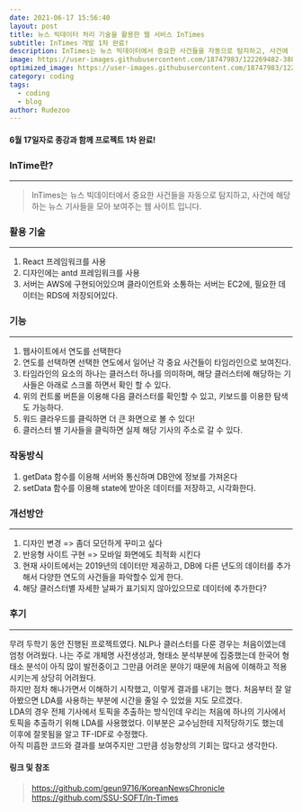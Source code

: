 ```yaml
---
date: 2021-06-17 15:56:40
layout: post
title: 뉴스 빅데이터 처리 기술을 활용한 웹 서비스 InTimes
subtitle: InTimes 개발 1차 완료!
description: InTimes는 뉴스 빅데이터에서 중요한 사건들을 자동으로 탐지하고, 사건에 해당하는 뉴스 기사들을 모아 보여주는 웹 사이트 입니다.
image: https://user-images.githubusercontent.com/18747983/122269482-388f1d00-cf18-11eb-8e97-e8e63464a1ec.png
optimized_image: https://user-images.githubusercontent.com/18747983/122269482-388f1d00-cf18-11eb-8e97-e8e63464a1ec.png
category: coding
tags:
  - coding
  - blog
author: Rudezoo
---
```


#### 6월 17일자로 종강과 함께 프로젝트 1차 완료!



### InTime란?
***
>InTimes는 뉴스 빅데이터에서 중요한 사건들을 자동으로 탐지하고, 사건에 해당하는 뉴스 기사들을 모아 보여주는 웹 사이트 입니다.



### 활용 기술
***
1.  React 프레임워크를 사용
2. 디자인에는 antd 프레임워크를 사용
3. 서버는 AWS에 구현되어있으며 클라이언트와 소통하는 서버는 EC2에, 필요한 데이터는 RDS에 저장되어있다.



### 기능
***
1. 웹사이트에서 연도를 선택한다
2. 연도를 선택하면 선택한 연도에서 일어난 각 중요 사건들이 타임라인으로 보여진다.
3. 타임라인의 요소의 하나는 클러스터 하나를 의미하며, 해당 클러스터에 해당하는 기사들은 아래로 스크롤 하면서 확인 할 수 있다.
4. 위의 컨트롤 버튼을 이용해 다음 클러스터를 확인할 수 있고, 키보드를 이용한 탐색도 가능하다.
5. 워드 클라우드를 클릭하면 더 큰 화면으로 볼 수 있다!
6. 클러스터 별 기사들을 클릭하면 실제 해당 기사의 주소로 갈 수 있다.



### 작동방식

1. getData 함수를 이용해 서버와 통신하며 DB안에 정보를 가져온다
2. setData 함수를 이용해 state에 받아온 데이터를 저장하고, 시각화한다.



### 개선방안
***
1. 디자인 변경 => 좀더 모던하게 꾸미고 싶다
2. 반응형 사이트 구현 => 모바일 화면에도 최적화 시킨다
3. 현재 사이트에서는 2019년의 데이터만 제공하고, DB에 다른 년도의 데이터를 추가해서 다양한 연도의 사건들을 파악할수 있게 한다.
4. 해당 클러스터별 자세한 날짜가 표기되지 않아있으므로 데이터에 추가한다?



### 후기
***
무려 두학기 동안 진행된 프로젝트였다. NLP나 클러스터를 다룬 경우는 처음이였는데 엄청 어려웠다. 나는 주로 개체명 사전생성과, 형태소 분석부분에 집중했는데 한국어 형태소 분석이 아직 많이 발전중이고 그만큼 어려운 분야기 때문에 처음에 이해하고 적용시키는게 상당히 어려웠다.  
하지만 점차 해나가면서 이해하기 시작했고, 이렇게 결과를 내기는 했다. 처음부터 잘 알아봤으면 LDA를 사용하는 부분에 시간을 줄일 수 있었을 지도 모르겠다.  
LDA의 경우 전체 기사에서 토픽을 추출하는 방식인데 우리는 처음에 하나의 기사에서 토픽을 추출하기 위해 LDA를 사용했었다. 이부분은 교수님한테 지적당하기도 했는데 이후에 잘못됨을 알고 TF-IDF로 수정했다.  
아직 미흡한 코드와 결과를 보여주지만  그만큼 성능향상의 기회는 많다고 생각한다.



#### 링크 및 참조

>https://github.com/geun9716/KoreanNewsChronicle
>https://github.com/SSU-SOFT/In-Times









